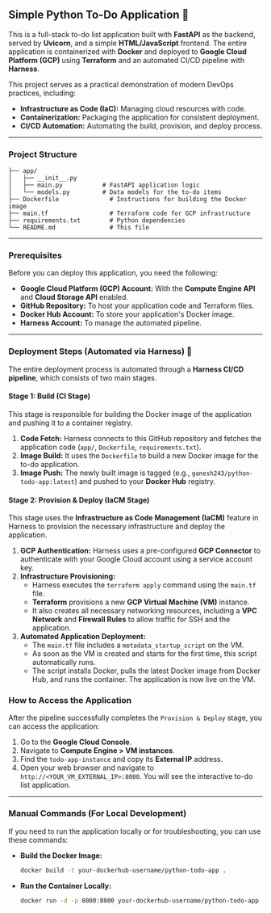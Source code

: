 ## Simple Python To-Do Application 🐍

This is a full-stack to-do list application built with **FastAPI** as the backend, served by **Uvicorn**, and a simple **HTML/JavaScript** frontend. The entire application is containerized with **Docker** and deployed to **Google Cloud Platform (GCP)** using **Terraform** and an automated CI/CD pipeline with **Harness**.

This project serves as a practical demonstration of modern DevOps practices, including:

  * **Infrastructure as Code (IaC):** Managing cloud resources with code.
  * **Containerization:** Packaging the application for consistent deployment.
  * **CI/CD Automation:** Automating the build, provision, and deploy process.

-----

### Project Structure

```
├── app/
│   ├── __init__.py
│   ├── main.py           # FastAPI application logic
│   └── models.py         # Data models for the to-do items
├── Dockerfile              # Instructions for building the Docker image
├── main.tf                 # Terraform code for GCP infrastructure
├── requirements.txt        # Python dependencies
└── README.md               # This file
```

-----

### Prerequisites

Before you can deploy this application, you need the following:

  * **Google Cloud Platform (GCP) Account:** With the **Compute Engine API** and **Cloud Storage API** enabled.
  * **GitHub Repository:** To host your application code and Terraform files.
  * **Docker Hub Account:** To store your application's Docker image.
  * **Harness Account:** To manage the automated pipeline.

-----

### Deployment Steps (Automated via Harness) 🚀

The entire deployment process is automated through a **Harness CI/CD pipeline**, which consists of two main stages.

#### **Stage 1: Build (CI Stage)**

This stage is responsible for building the Docker image of the application and pushing it to a container registry.

1.  **Code Fetch:** Harness connects to this GitHub repository and fetches the application code (`app/`, `Dockerfile`, `requirements.txt`).
2.  **Image Build:** It uses the `Dockerfile` to build a new Docker image for the to-do application.
3.  **Image Push:** The newly built image is tagged (e.g., `ganesh243/python-todo-app:latest`) and pushed to your **Docker Hub** registry.

#### **Stage 2: Provision & Deploy (IaCM Stage)**

This stage uses the **Infrastructure as Code Management (IaCM)** feature in Harness to provision the necessary infrastructure and deploy the application.

1.  **GCP Authentication:** Harness uses a pre-configured **GCP Connector** to authenticate with your Google Cloud account using a service account key.
2.  **Infrastructure Provisioning:**
      * Harness executes the `terraform apply` command using the `main.tf` file.
      * **Terraform** provisions a new **GCP Virtual Machine (VM)** instance.
      * It also creates all necessary networking resources, including a **VPC Network** and **Firewall Rules** to allow traffic for SSH and the application.
3.  **Automated Application Deployment:**
      * The `main.tf` file includes a `metadata_startup_script` on the VM.
      * As soon as the VM is created and starts for the first time, this script automatically runs.
      * The script installs Docker, pulls the latest Docker image from Docker Hub, and runs the container. The application is now live on the VM.

### How to Access the Application

After the pipeline successfully completes the `Provision & Deploy` stage, you can access the application:

1.  Go to the **Google Cloud Console**.
2.  Navigate to **Compute Engine \> VM instances**.
3.  Find the `todo-app-instance` and copy its **External IP** address.
4.  Open your web browser and navigate to `http://<YOUR_VM_EXTERNAL_IP>:8000`. You will see the interactive to-do list application.

-----

### Manual Commands (For Local Development)

If you need to run the application locally or for troubleshooting, you can use these commands:

  * **Build the Docker Image:**
    ```bash
    docker build -t your-dockerhub-username/python-todo-app .
    ```
  * **Run the Container Locally:**
    ```bash
    docker run -d -p 8000:8000 your-dockerhub-username/python-todo-app
    ```
